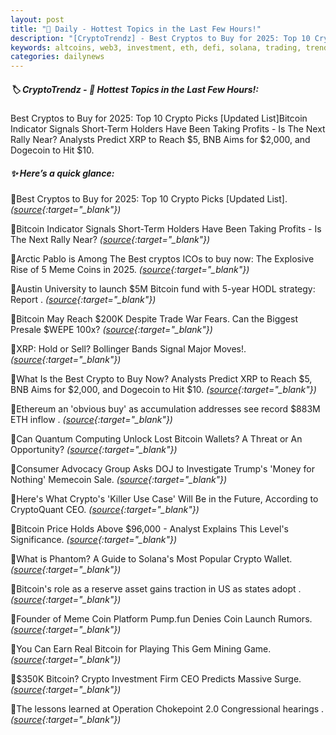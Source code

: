 ```yaml
---
layout: post
title: "🌇 Daily - Hottest Topics in the Last Few Hours!"
description: "[CryptoTrendz] - Best Cryptos to Buy for 2025: Top 10 Crypto Picks [Updated List]Bitcoin Indicator Signals Short-Term Holders Have Been Taking Profits - Is The Next Rally Near? Analysts Predict XRP to Reach $5, BNB Aims for $2,000, and Dogecoin to Hit $10."
keywords: altcoins, web3, investment, eth, defi, solana, trading, trends, btc, etheruem
categories: dailynews
---
```


##### 🏷️  CryptoTrendz - 📌 *Hottest Topics in the Last Few Hours!:*

Best Cryptos to Buy for 2025: Top 10 Crypto Picks [Updated List]Bitcoin Indicator Signals Short-Term Holders Have Been Taking Profits - Is The Next Rally Near? Analysts Predict XRP to Reach $5, BNB Aims for $2,000, and Dogecoin to Hit $10.

##### ✨ *Here’s a quick glance:*


🔹Best Cryptos to Buy for 2025: Top 10 Crypto Picks [Updated List]. *([source](https://s.avyag.com/rotz){:target="_blank"})*

🔹Bitcoin Indicator Signals Short-Term Holders Have Been Taking Profits - Is The Next Rally Near? *([source](https://s.avyag.com/84nt){:target="_blank"})*

🔹Arctic Pablo is Among The Best cryptos ICOs to buy now: The Explosive Rise of 5 Meme Coins in 2025. *([source](https://s.avyag.com/ql49){:target="_blank"})*

🔹Austin University to launch $5M Bitcoin fund with 5-year HODL strategy: Report . *([source](https://s.avyag.com/3tg0){:target="_blank"})*

🔹Bitcoin May Reach $200K Despite Trade War Fears. Can the Biggest Presale $WEPE 100x? *([source](https://s.avyag.com/6mpr){:target="_blank"})*

🔹XRP: Hold or Sell? Bollinger Bands Signal Major Moves!. *([source](https://s.avyag.com/gl2u){:target="_blank"})*

🔹What Is the Best Crypto to Buy Now? Analysts Predict XRP to Reach $5, BNB Aims for $2,000, and Dogecoin to Hit $10. *([source](https://s.avyag.com/kztu){:target="_blank"})*

🔹Ethereum an 'obvious buy' as accumulation addresses see record $883M ETH inflow . *([source](https://s.avyag.com/qj69){:target="_blank"})*

🔹Can Quantum Computing Unlock Lost Bitcoin Wallets? A Threat or An Opportunity? *([source](https://s.avyag.com/k33v){:target="_blank"})*

🔹Consumer Advocacy Group Asks DOJ to Investigate Trump's 'Money for Nothing' Memecoin Sale. *([source](https://s.avyag.com/725x){:target="_blank"})*

🔹Here's What Crypto's 'Killer Use Case' Will Be in the Future, According to CryptoQuant CEO. *([source](https://s.avyag.com/3nc7){:target="_blank"})*

🔹Bitcoin Price Holds Above $96,000 - Analyst Explains This Level's Significance. *([source](https://s.avyag.com/qe4f){:target="_blank"})*

🔹What is Phantom? A Guide to Solana's Most Popular Crypto Wallet. *([source](https://s.avyag.com/pjad){:target="_blank"})*

🔹Bitcoin's role as a reserve asset gains traction in US as states adopt . *([source](https://s.avyag.com/imic){:target="_blank"})*

🔹Founder of Meme Coin Platform Pump.fun Denies Coin Launch Rumors. *([source](https://s.avyag.com/5jls){:target="_blank"})*

🔹You Can Earn Real Bitcoin for Playing This Gem Mining Game. *([source](https://s.avyag.com/jn9a){:target="_blank"})*

🔹$350K Bitcoin? Crypto Investment Firm CEO Predicts Massive Surge. *([source](https://s.avyag.com/0sil){:target="_blank"})*

🔹The lessons learned at Operation Chokepoint 2.0 Congressional hearings . *([source](https://s.avyag.com/nmdv){:target="_blank"})*
